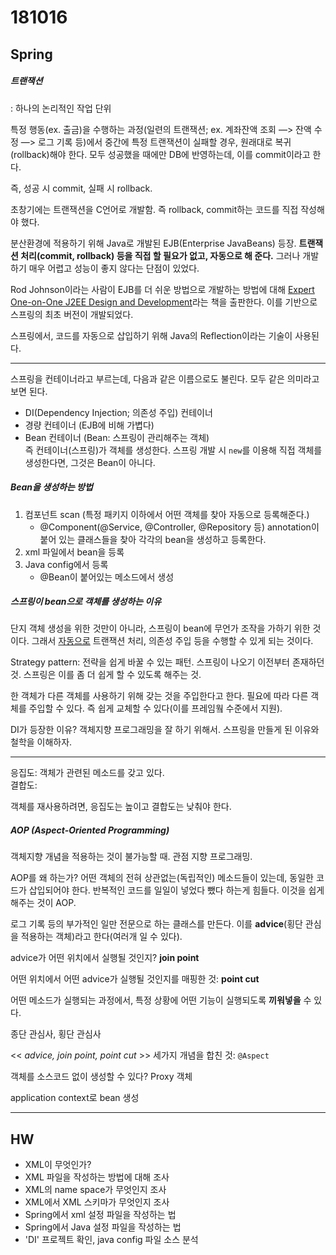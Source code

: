# 181016

## Spring

##### 트랜잭션

: 하나의 논리적인 작업 단위

특정 행동(ex. 출금)을 수행하는 과정(일련의 트랜잭션; ex. 계좌잔액 조회 —> 잔액 수정 —> 로그 기록 등)에서 중간에 특정 트랜잭션이 실패할 경우, 원래대로 복귀(rollback)해야 한다. 모두 성공했을 때에만 DB에 반영하는데, 이를 commit이라고 한다.

즉, 성공 시 commit, 실패 시 rollback.

초창기에는 트랜잭션을 C언어로 개발함. 즉 rollback, commit하는 코드를 직접 작성해야 했다.

분산환경에 적용하기 위해 Java로 개발된 EJB(Enterprise JavaBeans) 등장. **트랜잭션 처리(commit, rollback) 등을 직접 할 필요가 없고, 자동으로 해 준다.** 그러나 개발하기 매우 어렵고 성능이 좋지 않다는 단점이 있었다.

Rod Johnson이라는 사람이 EJB를 더 쉬운 방법으로 개발하는 방법에 대해 [Expert One-on-One J2EE Design and Development](http://www.wrox.com/WileyCDA/WroxTitle/productCd-0764543857.html)라는 책을 출판한다. 이를 기반으로 스프링의 최초 버전이 개발되었다.

스프링에서, 코드를 자동으로 삽입하기 위해 Java의 Reflection이라는 기술이 사용된다.

---

스프링을 컨테이너라고 부르는데, 다음과 같은 이름으로도 불린다. 모두 같은 의미라고 보면 된다.

- DI(Dependency Injection; 의존성 주입) 컨테이너
- 경량 컨테이너 (EJB에 비해 가볍다)
- Bean 컨테이너 (Bean: 스프링이 관리해주는 객체)  
  즉 컨테이너(스프링)가 객체를 생성한다. 스프링 개발 시 `new`를 이용해 직접 객체를 생성한다면, 그것은 Bean이 아니다.

##### Bean을 생성하는 방법

1. 컴포넌트 scan (특정 패키지 이하에서 어떤 객체를 찾아 자동으로 등록해준다.)  
   - @Component(@Service, @Controller, @Repository 등) annotation이 붙어 있는 클래스들을 찾아 각각의 bean을 생성하고 등록한다.
2. xml 파일에서 bean을 등록
3. Java config에서 등록
   - @Bean이 붙어있는 메소드에서 생성



##### 스프링이 bean으로 객체를 생성하는 이유

단지 객체 생성을 위한 것만이 아니라, 스프링이 bean에 무언가 조작을 가하기 위한 것이다. 그래서 <u>자동으로</u> 트랜잭션 처리, 의존성 주입 등을 수행할 수 있게 되는 것이다.



Strategy pattern: 전략을 쉽게 바꿀 수 있는 패턴. 스프링이 나오기 이전부터 존재하던 것. 스프링은 이를 좀 더 쉽게 할 수 있도록 해주는 것.

한 객체가 다른 객체를 사용하기 위해 갖는 것을 주입한다고 한다. 필요에 따라 다른 객체를 주입할 수 있다. 즉 쉽게 교체할 수 있다(이를 프레임웤 수준에서 지원).

DI가 등장한 이유? 객체지향 프로그래밍을 잘 하기 위해서. 스프링을 만들게 된 이유와 철학을 이해하자.

---

응집도: 객체가 관련된 메소드를 갖고 있다.  
결합도: 

객체를 재사용하려면, 응집도는 높이고 결합도는 낮춰야 한다.

##### AOP (Aspect-Oriented Programming)

객체지향 개념을 적용하는 것이 불가능할 때. 관점 지향 프로그래밍. 

AOP를 왜 하는가? 어떤 객체의 전혀 상관없는(독립적인) 메소드들이 있는데, 동일한 코드가 삽입되어야 한다. 반복적인 코드를 일일이 넣었다 뺐다 하는게 힘들다. 이것을 쉽게 해주는 것이 AOP.

로그 기록 등의 부가적인 일만 전문으로 하는 클래스를 만든다. 이를 **advice**(횡단 관심을 적용하는 객체)라고 한다(여러개 일 수 있다).

advice가 어떤 위치에서 실행될 것인지? **join point**

어떤 위치에서 어떤 advice가 실행될 것인지를 매핑한 것: **point cut**

어떤 메소드가 실행되는 과정에서, 특정 상황에 어떤 기능이 실행되도록 **끼워넣을** 수 있다.

종단 관심사, 횡단 관심사

<< *advice, join point, point cut* >> 세가지 개념을 합친 것: `@Aspect`



객체를 소스코드 없이 생성할 수 있다? Proxy 객체



application context로 bean 생성



---

## HW

- XML이 무엇인가?
- XML 파일을 작성하는 방법에 대해 조사
- XML의 name space가 무엇인지 조사
- XML에서 XML 스키마가 무엇인지 조사
- Spring에서 xml 설정 파일을 작성하는 법
- Spring에서 Java 설정 파일을 작성하는 법
- 'DI' 프로젝트 확인, java config 파일 소스 분석